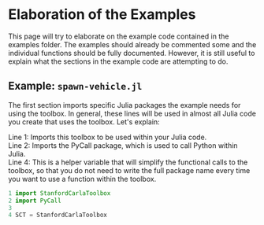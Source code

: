 # Elaboration of the Examples

This page will try to elaborate on the example code contained in the examples
folder. The examples should already be commented some and the individual
functions should be fully documented. However, it is still useful to explain
what the sections in the example code are attempting to do.

## Example: `spawn-vehicle.jl`

The first section imports specific Julia packages the example needs for using
the toolbox. In general, these lines will be used in almost all Julia code
you create that uses the toolbox. Let's explain:

Line 1: Imports this toolbox to be used within your Julia code.
<br>
Line 2: Imports the PyCall package, which is used to call Python within Julia.
<br>
Line 4: This is a helper variable that will simplify the functional calls to the
toolbox, so that you do not need to write the full package name every time you
want to use a function within the toolbox.

```julia
1 import StanfordCarlaToolbox
2 import PyCall
3
4 SCT = StanfordCarlaToolbox
```
